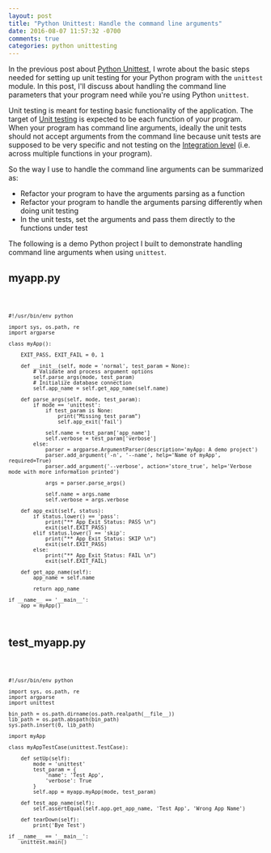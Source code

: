 ```yaml
---
layout: post
title: "Python Unittest: Handle the command line arguments"
date: 2016-08-07 11:57:32 -0700
comments: true
categories: python unittesting
---
```


In the previous post about [Python Unittest](http://euccas.github.io/blog/20160711/start-unit-testing-in-python.html), I wrote about the basic steps needed for setting up unit testing for your Python program with the <code>unittest</code> module. In this post, I'll discuss about handling the command line parameters that your program need while you're using Python <code>unittest</code>.

Unit testing is meant for testing basic functionality of the application. The target of [Unit testing](https://en.wikipedia.org/wiki/Unit_testing) is expected to be each function of your program. When your program has command line arguments, ideally the unit tests should not accept arguments from the command line because unit tests are supposed to be very specific and not testing on the [Integration level](https://en.wikipedia.org/wiki/Integration_testing) (i.e. across multiple functions in your program).

So the way I use to handle the command line arguments can be summarized as: 

- Refactor your program to have the arguments parsing as a function
- Refactor your program to handle the arguments parsing differently when doing unit testing
- In the unit tests, set the arguments and pass them directly to the functions under test

The following is a demo Python project I built to demonstrate handling command line arguments when using <code>unittest</code>.

## myapp.py

<code>

    #!/usr/bin/env python

    import sys, os.path, re
    import argparse

    class myApp():
    
        EXIT_PASS, EXIT_FAIL = 0, 1
    
        def __init__(self, mode = 'normal', test_param = None):
            # Validate and process argument options
            self.parse_args(mode, test_param)
            # Initialize database connection
            self.app_name = self.get_app_name(self.name)

        def parse_args(self, mode, test_param):
            if mode == 'unittest':
                if test_param is None:
                    print("Missing test param")
                    self.app_exit('fail')

                self.name = test_param['app_name']
                self.verbose = test_param['verbose']
            else:
                parser = argparse.ArgumentParser(description='myApp: A demo project')
                parser.add_argument('-n', '--name', help='Name of myApp', required=True)
                parser.add_argument('--verbose', action='store_true', help='Verbose mode with more information printed')

                args = parser.parse_args()

                self.name = args.name
                self.verbose = args.verbose

        def app_exit(self, status):
            if status.lower() == 'pass':
                print("** App Exit Status: PASS \n")
                exit(self.EXIT_PASS)
            elif status.lower() == 'skip':
                print("** App Exit Status: SKIP \n")
                exit(self.EXIT_PASS)
            else:
                print("** App Exit Status: FAIL \n")
                exit(self.EXIT_FAIL)

        def get_app_name(self):
            app_name = self.name

            return app_name

    if __name__ == '__main__':
        app = myApp()

</code>

## test_myapp.py

<code>

    #!/usr/bin/env python

    import sys, os.path, re
    import argparse
    import unittest

    bin_path = os.path.dirname(os.path.realpath(__file__))
    lib_path = os.path.abspath(bin_path)
    sys.path.insert(0, lib_path)

    import myApp

    class myAppTestCase(unittest.TestCase):

        def setUp(self):
            mode = 'unittest'
            test_param = {
                'name': 'Test App',
                'verbose': True
            }
            self.app = myapp.myApp(mode, test_param)

        def test_app_name(self):
            self.assertEqual(self.app.get_app_name, 'Test App', 'Wrong App Name')

        def tearDown(self):
            print('Bye Test')

    if __name__ == '__main__':
        unittest.main()

</code>

